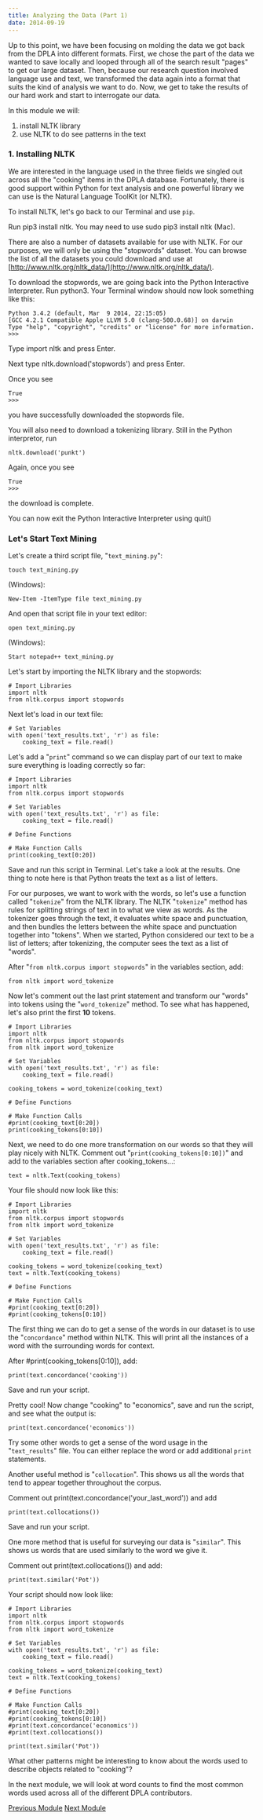 ```yaml
---
title: Analyzing the Data (Part 1)
date: 2014-09-19
---
```


Up to this point, we have been focusing on molding the data we got back from the DPLA into different formats. First, we chose the part of the data we wanted to save locally and looped through all of the search result "pages" to get our large dataset. Then, because our research question involved language use and text, we transformed the data again into a format that suits the kind of analysis we want to do. Now, we get to take the results of our hard work and start to interrogate our data.

In this module we will:

1. install NLTK library
2. use NLTK to do see patterns in the text

### 1. Installing NLTK

We are interested in the language used in the three fields we singled out across all the "cooking" items in the DPLA database. Fortunately, there is good support within Python for text analysis and one powerful library we can use is the Natural Language ToolKit (or NLTK).

To install NLTK, let's go back to our Terminal and use `pip`.

Run <span class="command">pip3 install nltk</span>. You may need to use <span class="command">sudo pip3 install nltk</span>  (Mac).

There are also a number of datasets available for use with NLTK. For our purposes, we will only be using the "stopwords" dataset. You can browse the list of all the datasets you could download and use at [http://www.nltk.org/nltk_data/](http://www.nltk.org/nltk_data/).

To download the stopwords, we are going back into the Python Interactive Interpreter. Run <span class="command">python3</span>. Your Terminal window should now look something like this:

    Python 3.4.2 (default, Mar  9 2014, 22:15:05)
    [GCC 4.2.1 Compatible Apple LLVM 5.0 (clang-500.0.68)] on darwin
    Type "help", "copyright", "credits" or "license" for more information.
    >>>

Type <span class="command">import nltk</span> and press Enter.

Next type <span class="command">nltk.download('stopwords')</span> and press Enter.

Once you see

    True
    >>>

you have successfully downloaded the stopwords file.

You will also need to download a tokenizing library. Still in the Python interpretor, run

    nltk.download('punkt')

Again, once you see

    True
    >>>

the download is complete.

You can now exit the Python Interactive Interpreter using <span class="command">quit()</span>

### Let's Start Text Mining

Let's create a third script file, "`text_mining.py`":

    touch text_mining.py

(Windows):

    New-Item -ItemType file text_mining.py

And open that script file in your text editor:

    open text_mining.py

(Windows):

    Start notepad++ text_mining.py

Let's start by importing the NLTK library and the stopwords:

    # Import Libraries
    import nltk
    from nltk.corpus import stopwords

Next let's load in our text file:

    # Set Variables
    with open('text_results.txt', 'r') as file:
        cooking_text = file.read()

Let's add a "`print`" command so we can display part of our text to make sure everything is loading correctly so far:

    # Import Libraries
    import nltk
    from nltk.corpus import stopwords

    # Set Variables
    with open('text_results.txt', 'r') as file:
        cooking_text = file.read()

    # Define Functions

    # Make Function Calls
    print(cooking_text[0:20])

Save and run this script in Terminal. Let's take a look at the results. One thing to note here is that Python treats the text as a list of letters.

For our purposes, we want to work with the words, so let's use a function called "`tokenize`" from the NLTK library. The NLTK "`tokenize`" method has rules for splitting strings of text in to what we view as words. As the tokenizer goes through the text, it evaluates white space and punctuation, and then bundles the letters between the white space and punctuation together into "tokens". When we started, Python considered our text to be a list of letters; after tokenizing, the computer sees the text as a list of "words".

After "`from nltk.corpus import stopwords`" in the variables section, add:

    from nltk import word_tokenize

Now let's comment out the last print statement and transform our "words" into tokens using the "`word_tokenize`" method. To see what has happened, let's also print the first **10** tokens.

    # Import Libraries
    import nltk
    from nltk.corpus import stopwords
    from nltk import word_tokenize

    # Set Variables
    with open('text_results.txt', 'r') as file:
        cooking_text = file.read()

    cooking_tokens = word_tokenize(cooking_text)

    # Define Functions

    # Make Function Calls
    #print(cooking_text[0:20])
    print(cooking_tokens[0:10])

Next, we need to do one more transformation on our words so that they will play nicely with NLTK. Comment out "`print(cooking_tokens[0:10])`" and add to the variables section after <span class="command">cooking_tokens...</span>:

    text = nltk.Text(cooking_tokens)

Your file should now look like this:

    # Import Libraries
    import nltk
    from nltk.corpus import stopwords
    from nltk import word_tokenize

    # Set Variables
    with open('text_results.txt', 'r') as file:
        cooking_text = file.read()

    cooking_tokens = word_tokenize(cooking_text)
    text = nltk.Text(cooking_tokens)

    # Define Functions

    # Make Function Calls
    #print(cooking_text[0:20])
    #print(cooking_tokens[0:10])


The first thing we can do to get a sense of the words in our dataset is to use the "`concordance`" method within NLTK. This will print all the instances of a word with the surrounding words for context.

After <span class="command">#print(cooking_tokens[0:10])</span>, add:

    print(text.concordance('cooking'))

Save and run your script.

Pretty cool! Now change "cooking" to "economics", save and run the script, and see what the output is:

    print(text.concordance('economics'))

Try some other words to get a sense of the word usage in the "`text_results`" file. You can either replace the word or add additional `print` statements.

Another useful method is "`collocation`". This shows us all the words that tend to appear together throughout the corpus.

Comment out <span class="command">print(text.concordance('your_last_word'))</span> and add 

    print(text.collocations())

Save and run your script.

One more method that is useful for surveying our data is "`similar`". This shows us words that are used similarly to the word we give it.

Comment out <span class="command"> print(text.collocations())</span> and add:

    print(text.similar('Pot'))

Your script should now look like:

    # Import Libraries
    import nltk
    from nltk.corpus import stopwords
    from nltk import word_tokenize

    # Set Variables
    with open('text_results.txt', 'r') as file:
        cooking_text = file.read()

    cooking_tokens = word_tokenize(cooking_text)
    text = nltk.Text(cooking_tokens)

    # Define Functions

    # Make Function Calls
    #print(cooking_text[0:20])
    #print(cooking_tokens[0:10])
    #print(text.concordance('economics'))
    #print(text.collocations())

    print(text.similar('Pot'))

What other patterns might be interesting to know about the words used to describe objects related to "cooking"?

In the next module, we will look at word counts to find the most common words used across all of the different DPLA contributors.

<span class="left">[Previous Module](module10.html)</span>
<span class="right">[Next Module](module12.html)</span>
